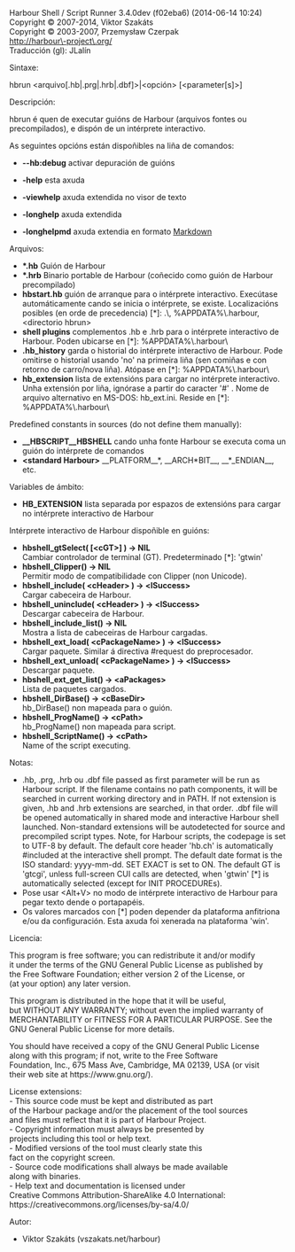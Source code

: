 Harbour Shell / Script Runner 3\.4\.0dev \(f02eba6\) \(2014\-06\-14 10:24\)  
Copyright &copy; 2007\-2014, Viktor Szakáts  
Copyright &copy; 2003\-2007, Przemysław Czerpak  
<http://harbour\-project\.org/>  
Traducción \(gl\): JLalín  

Sintaxe:  
  
  hbrun &lt;arquivo\[\.hb|\.prg|\.hrb|\.dbf\]&gt;|&lt;opción&gt; \[&lt;parameter\[s\]&gt;\]  
  
Descripción:  


  hbrun é quen de executar guións de Harbour \(arquivos fontes ou precompilados\), e dispón de un intérprete interactivo\.
  
As seguintes opcións están dispoñibles na liña de comandos:  


 - **\-\-hb:debug** activar depuración de guións


 - **\-help** esta axuda
 - **\-viewhelp** axuda extendida no visor de texto
 - **\-longhelp** axuda extendida
 - **\-longhelpmd** axuda extendia en formato [Markdown](https://daringfireball.net/projects/markdown/)
  
Arquivos:  


 - **\*\.hb** Guión de Harbour
 - **\*\.hrb** Binario portable de Harbour \(coñecido como guión de Harbour precompilado\)
 - **hbstart\.hb** guión de arranque para o intérprete interactivo\. Execútase automáticamente cando se inicia o intérprete, se existe\. Localizacións posibles \(en orde de precedencia\) \[\*\]: \.\\, %APPDATA%\\\.harbour, &lt;directorio hbrun&gt;
 - **shell plugins** complementos \.hb e \.hrb para o intérprete interactivo de Harbour\. Poden ubicarse en \[\*\]: %APPDATA%\\\.harbour\\
 - **\.hb\_history** garda o historial do intérprete interactivo de Harbour\. Pode omitirse o historial usando 'no' na primeira liña \(sen comiñas e con retorno de carro/nova liña\)\. Atópase en \[\*\]: %APPDATA%\\\.harbour\\
 - **hb\_extension** lista de extensións para cargar no intérprete interactivo\. Unha extensión por liña, ignórase a partir do caracter '\#' \. Nome de arquivo alternativo en MS\-DOS: hb\_ext\.ini\. Reside en \[\*\]: %APPDATA%\\\.harbour\\


Predefined constants in sources \(do not define them manually\):


 - **\_\_HBSCRIPT\_\_HBSHELL** cando unha fonte Harbour se executa coma un guión do intérprete de comandos
 - **&lt;standard Harbour&gt;** \_\_PLATFORM\_\_\*, \_\_ARCH\*BIT\_\_, \_\_\*\_ENDIAN\_\_, etc\.
  
Variables de ámbito:  


 - **HB\_EXTENSION** lista separada por espazos de extensións para cargar no intérprete interactivo de Harbour
  
Intérprete interactivo de Harbour dispoñible en guións:  


 - **hbshell\_gtSelect\( \[&lt;cGT&gt;\] \) \-&gt; NIL**  
Cambiar controlador de terminal \(GT\)\. Predeterminado \[\*\]: 'gtwin'
 - **hbshell\_Clipper\(\) \-&gt; NIL**  
Permitir modo de compatibilidade con Clipper \(non Unicode\)\.
 - **hbshell\_include\( &lt;cHeader&gt; \) \-&gt; &lt;lSuccess&gt;**  
Cargar cabeceira de Harbour\.
 - **hbshell\_uninclude\( &lt;cHeader&gt; \) \-&gt; &lt;lSuccess&gt;**  
Descargar cabeceira de Harbour\.
 - **hbshell\_include\_list\(\) \-&gt; NIL**  
Mostra a lista de cabeceiras de Harbour cargadas\.
 - **hbshell\_ext\_load\( &lt;cPackageName&gt; \) \-&gt; &lt;lSuccess&gt;**  
Cargar paquete\. Similar á directiva \#request do preprocesador\.
 - **hbshell\_ext\_unload\( &lt;cPackageName&gt; \) \-&gt; &lt;lSuccess&gt;**  
Descargar paquete\.
 - **hbshell\_ext\_get\_list\(\) \-&gt; &lt;aPackages&gt;**  
Lista de paquetes cargados\.
 - **hbshell\_DirBase\(\) \-&gt; &lt;cBaseDir&gt;**  
hb\_DirBase\(\) non mapeada para o guión\.
 - **hbshell\_ProgName\(\) \-&gt; &lt;cPath&gt;**  
hb\_ProgName\(\) non mapeada para script\.
 - **hbshell\_ScriptName\(\) \-&gt; &lt;cPath&gt;**  
Name of the script executing\.
  
Notas:  


  - \.hb, \.prg, \.hrb ou \.dbf file passed as first parameter will be run as Harbour script\. If the filename contains no path components, it will be searched in current working directory and in PATH\. If not extension is given, \.hb and \.hrb extensions are searched, in that order\. \.dbf file will be opened automatically in shared mode and interactive Harbour shell launched\. Non\-standard extensions will be autodetected for source and precompiled script types\. Note, for Harbour scripts, the codepage is set to UTF\-8 by default\. The default core header 'hb\.ch' is automatically \#included at the interactive shell prompt\. The default date format is the ISO standard: yyyy\-mm\-dd\. SET EXACT is set to ON\. The default GT is 'gtcgi', unless full\-screen CUI calls are detected, when 'gtwin' \[\*\] is automatically selected \(except for INIT PROCEDUREs\)\.
  - Pose usar &lt;Alt\+V&gt; no modo de intérprete interactivo de Harbour para pegar texto dende o portapapéis\.
  - Os valores marcados con \[\*\] poden depender da plataforma anfitriona e/ou da configuración\. Esta axuda foi xenerada na plataforma 'win'\.
  
Licencia:  


  This program is free software; you can redistribute it and/or modify  
it under the terms of the GNU General Public License as published by  
the Free Software Foundation; either version 2 of the License, or  
\(at your option\) any later version\.  
  
This program is distributed in the hope that it will be useful,  
but WITHOUT ANY WARRANTY; without even the implied warranty of  
MERCHANTABILITY or FITNESS FOR A PARTICULAR PURPOSE\.  See the  
GNU General Public License for more details\.  
  
You should have received a copy of the GNU General Public License  
along with this program; if not, write to the Free Software  
Foundation, Inc\., 675 Mass Ave, Cambridge, MA 02139, USA \(or visit  
their web site at https://www\.gnu\.org/\)\.  
  
License extensions:  
  \- This source code must be kept and distributed as part  
    of the Harbour package and/or the placement of the tool sources  
    and files must reflect that it is part of Harbour Project\.  
  \- Copyright information must always be presented by  
    projects including this tool or help text\.  
  \- Modified versions of the tool must clearly state this  
    fact on the copyright screen\.  
  \- Source code modifications shall always be made available  
    along with binaries\.  
  \- Help text and documentation is licensed under  
    Creative Commons Attribution\-ShareAlike 4\.0 International:  
    https://creativecommons\.org/licenses/by\-sa/4\.0/  

  
Autor:  


 - Viktor Szakáts \(vszakats\.net/harbour\) 

